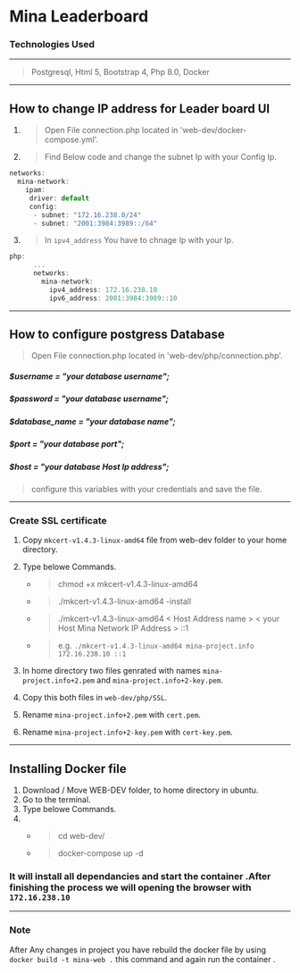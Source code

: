 # Mina Leaderboard 
### Technologies Used 
***
> Postgresql,
> Html 5,
> Bootstrap 4, 
> Php 8.0,
> Docker
***

## How to change IP address for Leader board UI
1. >Open File connection.php located in 'web-dev/docker-compose.yml'.

2. > Find Below code and change the subnet Ip with your Config Ip.
```Javascript
networks:
  mina-network:
    ipam:
     driver: default
     config:
      - subnet: "172.16.238.0/24"
      - subnet: "2001:3984:3989::/64"
```
3. >In `ipv4_address` You have to chnage Ip with your Ip.
```Javascript
php:
      ...
      networks:
        mina-network:
          ipv4_address: 172.16.238.10
          ipv6_address: 2001:3984:3989::10
   ```

***
## How to configure postgress Database
>Open File connection.php located in 'web-dev/php/connection.php'. 
##### $username = "your database username";
##### $password = "your database username";
##### $database_name = "your database name";
##### $port = "your database port";
##### $host = "your database Host Ip address";
>configure this variables with your credentials and save the file.
***

### Create SSL certificate 
1. Copy `mkcert-v1.4.3-linux-amd64` file from web-dev folder to your home directory.
2. Type belowe Commands.
   * >chmod +x mkcert-v1.4.3-linux-amd64
   * >./mkcert-v1.4.3-linux-amd64 -install
   * >./mkcert-v1.4.3-linux-amd64 < Host Address name > < your Host Mina Network IP Address > ::1
   * > e.g. `./mkcert-v1.4.3-linux-amd64 mina-project.info 172.16.238.10 ::1`

3. In home directory two files genrated with names `mina-project.info+2.pem` and `mina-project.info+2-key.pem`.
4. Copy this both files in `web-dev/php/SSL`.
5. Rename `mina-project.info+2.pem` with `cert.pem`.
6. Rename `mina-project.info+2-key.pem` with `cert-key.pem`.
***
## Installing Docker file
1. Download / Move WEB-DEV folder, to home directory in ubuntu.
2. Go to the terminal.
3. Type belowe Commands.
4. * >cd web-dev/
   * >docker-compose up -d
### It will install all dependancies and start the container .After finishing the process we will opening the browser with `172.16.238.10`
***

### Note
After Any changes in project you have rebuild the docker file by using 
`docker build -t mina-web .`
this command and again run the container .
